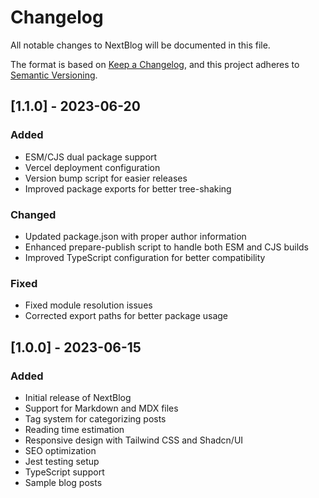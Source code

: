 # Changelog

All notable changes to NextBlog will be documented in this file.

The format is based on [Keep a Changelog](https://keepachangelog.com/en/1.0.0/),
and this project adheres to [Semantic Versioning](https://semver.org/spec/v2.0.0.html).

## [1.1.0] - 2023-06-20

### Added
- ESM/CJS dual package support
- Vercel deployment configuration
- Version bump script for easier releases
- Improved package exports for better tree-shaking

### Changed
- Updated package.json with proper author information
- Enhanced prepare-publish script to handle both ESM and CJS builds
- Improved TypeScript configuration for better compatibility

### Fixed
- Fixed module resolution issues
- Corrected export paths for better package usage

## [1.0.0] - 2023-06-15

### Added
- Initial release of NextBlog
- Support for Markdown and MDX files
- Tag system for categorizing posts
- Reading time estimation
- Responsive design with Tailwind CSS and Shadcn/UI
- SEO optimization
- Jest testing setup
- TypeScript support
- Sample blog posts 